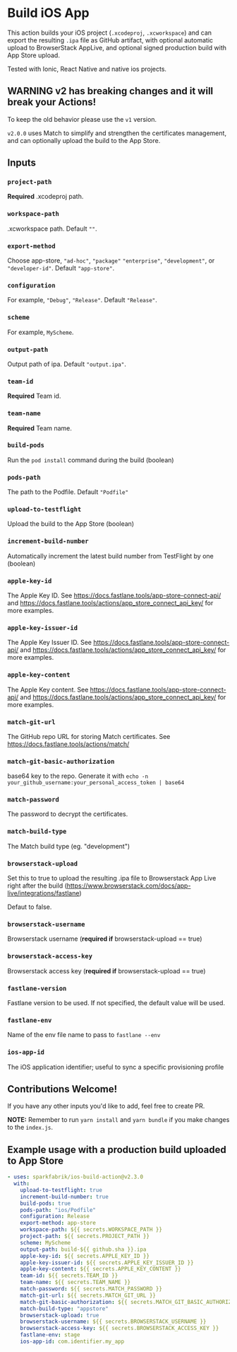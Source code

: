 # Build iOS App

This action builds your iOS project (`.xcodeproj`, `.xcworkspace`) and can export the resulting `.ipa` file as GitHub artifact, with optional automatic upload to BrowserStack AppLive, and optional signed production build with App Store upload.

Tested with Ionic, React Native and native ios projects.

## WARNING v2 has breaking changes and it will break your Actions!

To keep the old behavior please use the `v1` version.

`v2.0.0` uses Match to simplify and strengthen the certificates management, and can optionally upload the build to the App Store.

## Inputs

### `project-path`

**Required** .xcodeproj path.

### `workspace-path`

.xcworkspace path. Default `""`.

### `export-method`

Choose app-store, `"ad-hoc"`, `"package"` `"enterprise"`, `"development"`, or `"developer-id"`. Default `"app-store"`.

### `configuration`

For example, `"Debug"`, `"Release"`. Default `"Release"`.

### `scheme`

For example, `MyScheme`.

### `output-path`

Output path of ipa. Default `"output.ipa"`.

### `team-id`

**Required** Team id.

### `team-name`

**Required** Team name.

### `build-pods`

Run the `pod install` command during the build (boolean)

### `pods-path`

The path to the Podfile. Default `"Podfile"`

### `upload-to-testflight`

Upload the build to the App Store (boolean)

### `increment-build-number`

Automatically increment the latest build number from TestFlight by one (boolean)

### `apple-key-id`

The Apple Key ID. See https://docs.fastlane.tools/app-store-connect-api/ and https://docs.fastlane.tools/actions/app_store_connect_api_key/ for more examples.

### `apple-key-issuer-id`

The Apple Key Issuer ID. See https://docs.fastlane.tools/app-store-connect-api/ and https://docs.fastlane.tools/actions/app_store_connect_api_key/ for more examples.

### `apple-key-content`

The Apple Key content. See https://docs.fastlane.tools/app-store-connect-api/ and https://docs.fastlane.tools/actions/app_store_connect_api_key/ for more examples.

### `match-git-url`

The GitHub repo URL for storing Match certificates.
See https://docs.fastlane.tools/actions/match/

### `match-git-basic-authorization`

base64 key to the repo.
Generate it with `echo -n your_github_username:your_personal_access_token | base64`

### `match-password`

The password to decrypt the certificates.

### `match-build-type`

The Match build type (eg. "development")

### `browserstack-upload`

Set this to true to upload the resulting .ipa file to Browserstack App Live right after the build (https://www.browserstack.com/docs/app-live/integrations/fastlane)

Defaut to false.

### `browserstack-username`

Browserstack username (**required if** browserstack-upload == true)

### `browserstack-access-key`

Browserstack access key (**required if** browserstack-upload == true)

### `fastlane-version`

Fastlane version to be used. If not specified, the default value will be used.

### `fastlane-env`

Name of the env file name to pass to `fastlane --env`

### `ios-app-id`

The iOS application identifier; useful to sync a specific provisioning profile

## Contributions Welcome!

If you have any other inputs you'd like to add, feel free to create PR.

**NOTE:** Remember to run `yarn install` and `yarn bundle` if you make changes to the `index.js`.

## Example usage with a production build uploaded to App Store

```yaml
- uses: sparkfabrik/ios-build-action@v2.3.0
  with:
    upload-to-testflight: true
    increment-build-number: true
    build-pods: true
    pods-path: "ios/Podfile"
    configuration: Release
    export-method: app-store
    workspace-path: ${{ secrets.WORKSPACE_PATH }}
    project-path: ${{ secrets.PROJECT_PATH }}
    scheme: MyScheme
    output-path: build-${{ github.sha }}.ipa
    apple-key-id: ${{ secrets.APPLE_KEY_ID }}
    apple-key-issuer-id: ${{ secrets.APPLE_KEY_ISSUER_ID }}
    apple-key-content: ${{ secrets.APPLE_KEY_CONTENT }}
    team-id: ${{ secrets.TEAM_ID }}
    team-name: ${{ secrets.TEAM_NAME }}
    match-password: ${{ secrets.MATCH_PASSWORD }}
    match-git-url: ${{ secrets.MATCH_GIT_URL }}
    match-git-basic-authorization: ${{ secrets.MATCH_GIT_BASIC_AUTHORIZATION }}
    match-build-type: "appstore"
    browserstack-upload: true
    browserstack-username: ${{ secrets.BROWSERSTACK_USERNAME }}
    browserstack-access-key: ${{ secrets.BROWSERSTACK_ACCESS_KEY }}
    fastlane-env: stage
    ios-app-id: com.identifier.my_app
```
